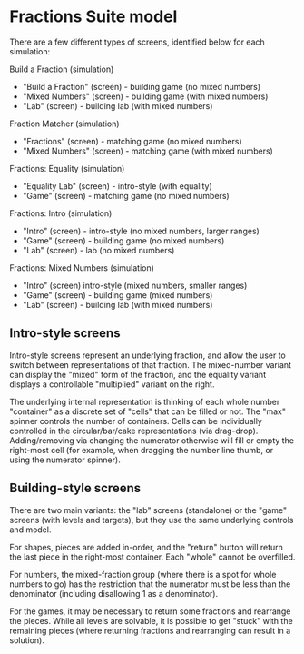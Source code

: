 # Fractions Suite model

There are a few different types of screens, identified below for each simulation:

Build a Fraction (simulation)

- "Build a Fraction" (screen) - building game (no mixed numbers)
- "Mixed Numbers" (screen) - building game (with mixed numbers)
- "Lab" (screen) - building lab (with mixed numbers)

Fraction Matcher (simulation)

- "Fractions" (screen) - matching game (no mixed numbers)
- "Mixed Numbers" (screen) - matching game (with mixed numbers)

Fractions: Equality (simulation)

- "Equality Lab" (screen) - intro-style (with equality)
- "Game" (screen) - matching game (no mixed numbers)

Fractions: Intro (simulation)

- "Intro" (screen) - intro-style (no mixed numbers, larger ranges)
- "Game" (screen) - building game (no mixed numbers)
- "Lab" (screen) - lab (no mixed numbers)

Fractions: Mixed Numbers (simulation)

- "Intro" (screen) intro-style (mixed numbers, smaller ranges)
- "Game" (screen) - building game (mixed numbers)
- "Lab" (screen) - building lab (with mixed numbers)

## Intro-style screens

Intro-style screens represent an underlying fraction, and allow the user to switch between representations of that
fraction. The mixed-number variant can display the "mixed" form of the fraction, and the equality variant displays a
controllable "multiplied" variant on the right.

The underlying internal representation is thinking of each whole number "container" as a discrete set of "cells" that
can be filled or not. The "max" spinner controls the number of containers. Cells can be individually controlled in the
circular/bar/cake representations (via drag-drop). Adding/removing via changing the numerator otherwise will fill or
empty the right-most cell (for example, when dragging the number line thumb, or using the numerator spinner).

## Building-style screens

There are two main variants: the "lab" screens (standalone) or the "game" screens (with levels and targets), but they
use the same underlying controls and model.

For shapes, pieces are added in-order, and the "return" button will return the last piece in the right-most container.
Each "whole" cannot be overfilled.

For numbers, the mixed-fraction group (where there is a spot for whole numbers to go) has the restriction that the
numerator must be less than the denominator (including disallowing 1 as a denominator).

For the games, it may be necessary to return some fractions and rearrange the pieces. While all levels are solvable, it
is possible to get "stuck" with the remaining pieces (where returning fractions and rearranging can result in a solution).
